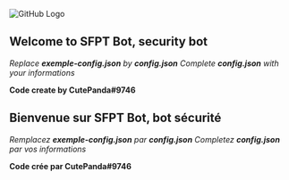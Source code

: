 ![GitHub Logo](https://cdn.discordapp.com/avatars/888839441454628897/7c504aead7837a02712e1816a374a0ae.png?size=4096)

<EN>

## Welcome to SFPT Bot, security bot

_Replace **exemple-config.json** by **config.json**_
_Complete **config.json** with your informations_

__Code create by CutePanda#9746__

<FR>

## Bienvenue sur SFPT Bot, bot sécurité

_Remplacez **exemple-config.json** par **config.json**_
_Completez **config.json** par vos informations_

__Code crée par CutePanda#9746__